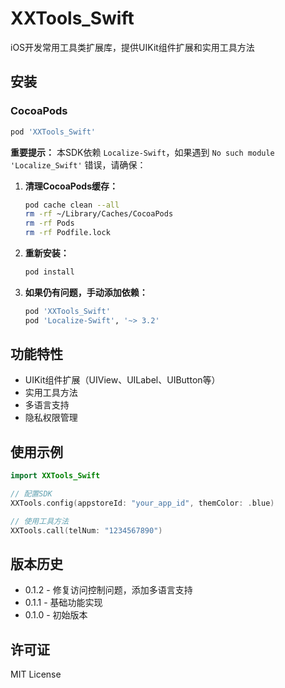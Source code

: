 # XXTools_Swift

iOS开发常用工具类扩展库，提供UIKit组件扩展和实用工具方法

## 安装

### CocoaPods

```ruby
pod 'XXTools_Swift'
```

**重要提示：** 本SDK依赖 `Localize-Swift`，如果遇到 `No such module 'Localize_Swift'` 错误，请确保：

1. **清理CocoaPods缓存：**
   ```bash
   pod cache clean --all
   rm -rf ~/Library/Caches/CocoaPods
   rm -rf Pods
   rm -rf Podfile.lock
   ```

2. **重新安装：**
   ```bash
   pod install
   ```

3. **如果仍有问题，手动添加依赖：**
   ```ruby
   pod 'XXTools_Swift'
   pod 'Localize-Swift', '~> 3.2'
   ```

## 功能特性

- UIKit组件扩展（UIView、UILabel、UIButton等）
- 实用工具方法
- 多语言支持
- 隐私权限管理

## 使用示例

```swift
import XXTools_Swift

// 配置SDK
XXTools.config(appstoreId: "your_app_id", themColor: .blue)

// 使用工具方法
XXTools.call(telNum: "1234567890")
```

## 版本历史

- 0.1.2 - 修复访问控制问题，添加多语言支持
- 0.1.1 - 基础功能实现
- 0.1.0 - 初始版本

## 许可证

MIT License
